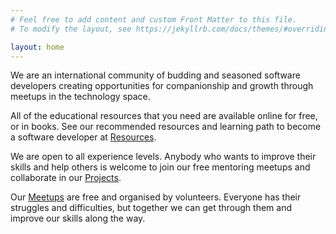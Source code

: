 ```yaml
---
# Feel free to add content and custom Front Matter to this file.
# To modify the layout, see https://jekyllrb.com/docs/themes/#overriding-theme-defaults

layout: home
---
```


We are an international community of budding and seasoned software developers creating opportunities for companionship and growth through meetups in the technology space.

All of the educational resources that you need are available online for free, or in books.
See our recommended resources and learning path to become a software developer at [Resources](resources.markdown).

We are open to all experience levels. Anybody who wants to improve their skills and help others is welcome to join our free mentoring meetups and collaborate in our [Projects](projects.markdown).

Our [Meetups](meetup.markdown) are free and organised by volunteers. 
Everyone has their struggles and difficulties, but together we can get through them and improve our skills along the way.

